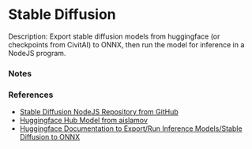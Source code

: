 # Stable Diffusion

Description: Export stable diffusion models from huggingface (or checkpoints from CivitAI) to ONNX, then run the model for inference in a NodeJS program.


### Notes


### References

 - [Stable Diffusion NodeJS Repository from GitHub](https://github.com/dakenf/stable-diffusion-nodejs)
 - [Huggingface Hub Model from aislamov](https://huggingface.co/aislamov/stable-diffusion-2-1-base-onnx)
 - [Huggingface Documentation to Export/Run Inference Models/Stable Diffusion to ONNX](https://huggingface.co/docs/diffusers/optimization/onnx)